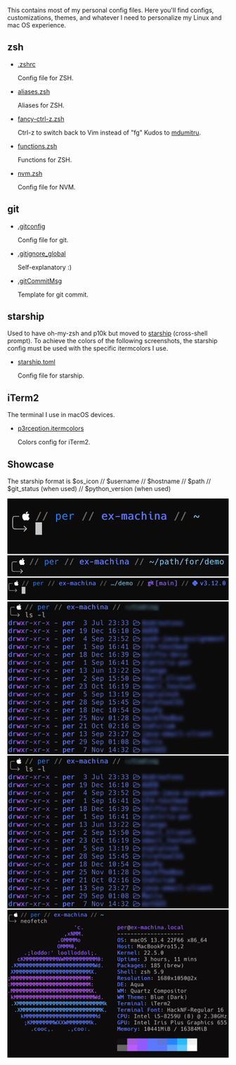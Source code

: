  This contains most of my personal config files. Here you'll find configs, customizations, themes, and whatever I need to personalize my Linux and mac OS experience. 

## zsh
* [.zshrc](/.zshrc)

   Config file for ZSH.

* [aliases.zsh](/aliases.zsh)

   Aliases for ZSH.

* [fancy-ctrl-z.zsh](/fancy-ctrl-z.zsh)

   Ctrl-z to switch back to Vim instead of "fg"
   Kudos to [mdumitru](https://github.com/mdumitru/fancy-ctrl-z).

* [functions.zsh](/functions.zsh)

   Functions for ZSH.

* [nvm.zsh](/nvm.zsh)

   Config file for NVM.

## git
* [.gitconfig](/.gitconfig)

   Config file for git.

* [.gitignore_global](/.gitignore_global)

   Self-explanatory :)

* [.gitCommitMsg](/.gitCommitMsg)
  
  Template for git commit.


## starship
Used to have oh-my-zsh and p10k but moved to [starship](https://starship.rs/) (cross-shell prompt). To achieve the colors of the following screenshots, the starship config must be used with the specific itermcolors I use.

* [starship.toml](/starship.toml)

   Config file for starship.

## iTerm2 
The terminal I use in macOS devices. 

* [p3rception.itermcolors](/p3rception.itermcolors)
  
  Colors config for iTerm2.

## Showcase 
The starship format is $os_icon // $username // $hostname // $path // $git_status (when used) // $python_version (when used)

![](/screenshots/home_dir.png)
![](/screenshots/path.png)
![](/screenshots/git_python.png)
![](/screenshots/ls.png)
![](/screenshots/ls.png)
![](/screenshots/neofetch.png)